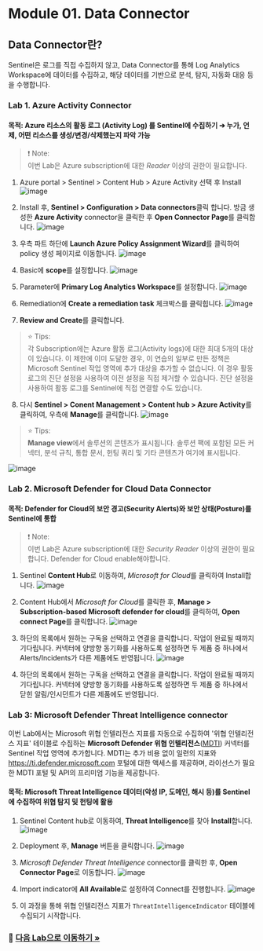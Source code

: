 # Module 01. Data Connector

## Data Connector란? 
Sentinel은 로그를 직접 수집하지 않고, Data Connector를 통해 Log Analytics Workspace에 데이터를 수집하고, 해당 데이터를 기반으로 분석, 탐지, 자동화 대응 등을 수행합니다.

### Lab 1. Azure Activity Connector

#### 목적: Azure 리소스의 활동 로그 (Activity Log) 를 Sentinel에 수집하기 ➔ 누가, 언제, 어떤 리소스를 생성/변경/삭제했는지 파악 가능

> ❗ Note: <br>
> 이번 Lab은 Azure subscription에 대한 *Reader* 이상의 권한이 필요합니다.


1. Azure portal > Sentinel > Content Hub > Azure Activity 선택 후 Install
   ![image](https://github.com/user-attachments/assets/4134ab4f-a581-4124-8ce3-9468c902e292)

2. Install 후, **Sentinel > Configuration > Data connectors**클릭 합니다. 방금 생성한 **Azure Activity** connector을 클릭한 후 **Open Connector Page**를 클릭합니다.
   ![image](https://github.com/user-attachments/assets/dc474428-743a-4213-bc31-9b9c22670f5b)

3. 우측 파트 하단에 **Launch Azure Policy Assignment Wizard**를 클릭하여 policy 생성 페이지로 이동합니다.
   ![image](https://github.com/user-attachments/assets/e2a14ae6-f96b-4dd0-9118-d24682c1eccc)

4. Basic에 **scope**를 설정합니다. 
   ![image](https://github.com/user-attachments/assets/67f2b544-a4c2-4f92-999d-a9fadc7823d4)

5. Parameter에 **Primary Log Analytics Workspace**를 설정합니다. 
   ![image](https://github.com/user-attachments/assets/b389ee15-8511-4e53-be41-1088d03f651e)

6. Remediation에 **Create a remediation task** 체크박스를 클릭힙니다.
   ![image](https://github.com/user-attachments/assets/230e2c69-6a8e-497d-ba69-c19a1c825ab6)

7. **Review and Create**를 클릭합니다.

> ⭐ Tips: <br>
> 각 Subscription에는 Azure 활동 로그(Activity logs)에 대한 최대 5개의 대상이 있습니다. 이 제한에 이미 도달한 경우, 이 연습의 일부로 만든 정책은 Microsoft Sentinel 작업 영역에 추가 대상을 추가할 수 없습니다. 이 경우 활동 로그의 진단 설정을 사용하여 이전 설정을 직접 제거할 수 있습니다. 진단 설정을 사용하여 활동 로그를 Sentinel에 직접 연결할 수도 있습니다.

8. 다시 **Sentinel > Conent Management > Content hub > Azure Activity**를 클릭하여, 우측에 **Manage**를 클릭합니다.
   ![image](https://github.com/user-attachments/assets/2f2e01f1-218c-4a98-b5ed-342053692478)

> ⭐ Tips: <br>
> **Manage view**에서 솔루션의 콘텐츠가 표시됩니다. 솔루션 팩에 포함된 모든 커넥터, 분석 규칙, 통합 문서, 헌팅 쿼리 및 기타 콘텐츠가 여기에 표시됩니다.

![image](https://github.com/user-attachments/assets/8d607bc6-30ed-4248-ba6c-a27d07923d4d)


### Lab 2. Microsoft Defender for Cloud Data Connector

#### 목적: Defender for Cloud의 보안 경고(Security Alerts)와 보안 상태(Posture)를 Sentinel에 통합

> ❗ Note: <br>
> 이번 Lab은 Azure subscription에 대한 *Security Reader* 이상의 권한이 필요합니다.
> Defender for Cloud enable해야합니다.

1. Sentinel **Content Hub**로 이동하여, *Microsoft for Cloud*를 클릭하여 Install합니다.
   ![image](https://github.com/user-attachments/assets/fb7cd705-ed57-4fe3-94c5-879b96e18390)

2. Content Hub에서 *Microsoft for Cloud*를 클릭한 후, **Manage > Subscription-based Microsoft defender for cloud**를 클릭하여, **Open connect Page**를 클릭합니다.
   ![image](https://github.com/user-attachments/assets/cf27b1fd-4a7c-4114-be02-1d5c2b1b1a61)

3. 하단의 목록에서 원하는 구독을 선택하고 연결을 클릭합니다. 작업이 완료될 때까지 기다립니다. 커넥터에 양방향 동기화를 사용하도록 설정하면 두 제품 중 하나에서 Alerts/Incidents가 다른 제품에도 반영됩니다.
   ![image](https://github.com/user-attachments/assets/56d0e6fa-e073-44f7-8c2c-94111c9b177b)

4. 하단의 목록에서 원하는 구독을 선택하고 연결을 클릭합니다. 작업이 완료될 때까지 기다립니다. 커넥터에 양방향 동기화를 사용하도록 설정하면 두 제품 중 하나에서 닫힌 알림/인시던트가 다른 제품에도 반영됩니다.


### Lab 3: Microsoft Defender Threat Intelligence connector
이번 Lab에서는 Microsoft 위협 인텔리전스 지표를 자동으로 수집하여 '위협 인텔리전스 지표' 테이블로 수집하는 **Microsoft Defender 위협 인텔리전스**([MDTI](https://learn.microsoft.com/en-us/defender/threat-intelligence/what-is-microsoft-defender-threat-intelligence-defender-ti)) 커넥터를 Sentinel 작업 영역에 추가합니다. MDTI는 추가 비용 없이 일련의 지표와 https://ti.defender.microsoft.com 포털에 대한 액세스를 제공하며, 라이선스가 필요한 MDTI 포털 및 API의 프리미엄 기능을 제공합니다.

#### 목적: Microsoft Threat Intelligence 데이터(악성 IP, 도메인, 해시 등)를 Sentinel에 수집하여 위협 탐지 및 헌팅에 활용

1. Sentinel Content hub로 이동하여, **Threat Intelligence**를 찾아 **Install**합니다.
   ![image](https://github.com/user-attachments/assets/73881b1b-4ac5-44b9-b27b-9d8eba711b46)

2. Deployment 후, **Manage** 버튼을 클릭합니다.
   ![image](https://github.com/user-attachments/assets/47a17369-b79d-46cf-ad21-f0ffc560e210)

3. *Microsoft Defender Threat Intelligence* connector를 클릭한 후, **Open Connector Page**로 이동합니다.
   ![image](https://github.com/user-attachments/assets/34a19de0-8c24-4664-8c8e-84b6cc1c2eb0)

4. Import indicator에 **All Available**로 설정하여 Connect를 진행합니다.
   ![image](https://github.com/user-attachments/assets/ac6c8b78-e2ac-4d79-8d14-87ca8eecdfc4)

5. 이 과정을 통해 위협 인텔리전스 지표가 `ThreatIntelligenceIndicator` 테이블에 수집되기 시작합니다. 



### 🔗 [다음 Lab으로 이동하기 »](https://github.com/Kittiyayaong/ProjectWandooSentinel/blob/main/Module-02.Anlytics%20Rules.md)
